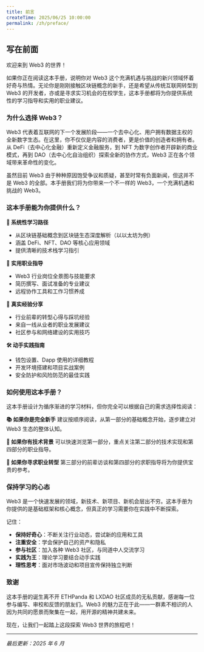 ```yaml
---
title: 前言
createTime: 2025/06/25 10:00:00
permalink: /zh/preface/
---
```


## 写在前面

欢迎来到 Web3 的世界！

如果你正在阅读这本手册，说明你对 Web3 这个充满机遇与挑战的新兴领域怀着好奇与热情。无论你是刚刚接触区块链概念的新手，还是希望从传统互联网转型到 Web3 的开发者，亦或是寻求实习机会的在校学生，这本手册都将为你提供系统性的学习指导和实用的职业建议。

### 为什么选择 Web3？

Web3 代表着互联网的下一个发展阶段——一个去中心化、用户拥有数据主权的全新数字生态。在这里，你不仅仅是内容的消费者，更是价值的创造者和拥有者。从 DeFi（去中心化金融）重新定义金融服务，到 NFT 为数字创作者开辟新的商业模式，再到 DAO（去中心化自治组织）探索全新的协作方式，Web3 正在各个领域带来革命性的变化。

虽然目前 Web3 由于种种原因饱受争议和质疑，甚至时常有负面新闻，但这并不是 Web3 的全部。本手册我们将为你带来一个不一样的 Web3，一个充满机遇和挑战的 Web3。

### 这本手册能为你提供什么？

**🎯 系统性学习路径**

- 从区块链基础概念到区块链生态深度解析（以以太坊为例）
- 涵盖 DeFi、NFT、DAO 等核心应用领域
- 提供清晰的技术栈学习指引

**💼 实用职业指导**

- Web3 行业岗位全景图与技能要求
- 简历撰写、面试准备的专业建议
- 远程协作工具和工作习惯养成

**👥 真实经验分享**

- 行业前辈的转型心得与踩坑经验
- 来自一线从业者的职业发展建议
- 社区参与和网络建设的实用技巧

**🛠️ 动手实践指南**

- 钱包设置、Dapp 使用的详细教程
- 开发环境搭建和项目实战案例
- 安全防护和风险防范的最佳实践

### 如何使用这本手册？

这本手册设计为循序渐进的学习材料，但你完全可以根据自己的需求选择性阅读：

**📚 如果你是完全新手**
建议按顺序阅读，从第一部分的基础概念开始，逐步建立对 Web3 生态的整体认知。

**🔧 如果你有技术背景**
可以快速浏览第一部分，重点关注第二部分的技术实现和第四部分的职业指导。

**🤝 如果你寻求职业转型**
第三部分的前辈访谈和第四部分的求职指导将为你提供宝贵的参考。

### 保持学习的心态

Web3 是一个快速发展的领域，新技术、新项目、新机会层出不穷。这本手册为你提供的是基础框架和核心概念，但真正的学习需要你在实践中不断探索。

记住：

- **保持好奇心**：不断关注行业动态，尝试新的应用和工具
- **注重安全**：学会保护自己的资产和隐私
- **参与社区**：加入各种 Web3 社区，与同道中人交流学习
- **实践为王**：理论学习要结合动手实践
- **理性思考**：面对市场波动和项目宣传保持独立判断

### 致谢

这本手册的诞生离不开 ETHPanda 和 LXDAO 社区成员的无私贡献，感谢每一位参与编写、审校和反馈的朋友们。Web3 的魅力正在于此——一群素不相识的人因为共同的愿景而聚集在一起，用开源的精神共建未来。

现在，让我们一起踏上这段探索 Web3 世界的旅程吧！

---

_最后更新：2025 年 6 月_
